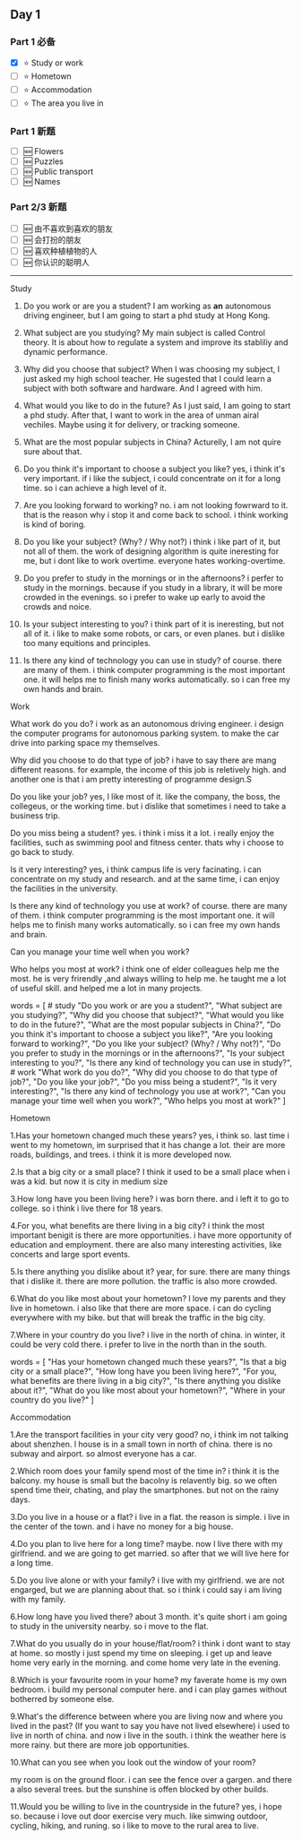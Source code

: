 ## Day 1
### Part 1 必备
- [x] ⭐ Study or work
- [ ] ⭐ Hometown
- [ ] ⭐ Accommodation
- [ ] ⭐ The area you live in

### Part 1 新题
- [ ] 🆕 Flowers
- [ ] 🆕 Puzzles
- [ ] 🆕 Public transport
- [ ] 🆕 Names

### Part 2/3 新题
- [ ] 🆕 由不喜欢到喜欢的朋友
- [ ] 🆕 会打扮的朋友
- [ ] 🆕 喜欢种植植物的人
- [ ] 🆕 你认识的聪明人

---

Study

1. Do you work or are you a student?
I am working as **an** autonomous driving engineer, but I am going to start a phd study at Hong Kong.

2. What subject are you studying?
My main subject is called Control theory. It is about how to regulate a system and improve its stabliliy and dynamic performance.

3. Why did you choose that subject?
When I was choosing my subject, I just asked my high school teacher.
He sugested that I could learn a subject with both software and hardware.
And I agreed with him.

4. What would you like to do in the future?
As I just said, I am going to start a phd study. 
After that, I want to work in the area of unman airal vechiles.
Maybe using it for delivery, or tracking someone.

5. What are the most popular subjects in China?
Acturelly, I am not quire sure about that.

6. Do you think it's important to choose a subject you like?
yes, i think it's very important. if i like the subject, i could concentrate on it for a long time. so i can achieve a high level of it. 

7. Are you looking forward to working?
no. i am not looking fowrward to it.
that is the reason why i stop it and come back to school.
i think working is kind of boring.

8. Do you like your subject? (Why? / Why not?)
i think i like part of it, but not all of them.
the work of designing algorithm is quite ineresting for me, but i dont like to work overtime.
everyone hates working-overtime.

9. Do you prefer to study in the mornings or in the afternoons?
i perfer to study in the mornings.
because if you study in a library, it will be more crowded in the evenings.
so i prefer to wake up early to avoid the crowds and noice.

10. Is your subject interesting to you?
i think part of it is ineresting, but not all of it.
i like to make some robots, or cars, or even planes.
but i dislike too many equitions and principles.

11. Is there any kind of technology you can use in study?
of course.
there are many of them.
i think computer programming is the most important one.
it will helps me to finish many works automatically.
so i can free my own hands and brain.

Work

What work do you do?
i work as an autonomous driving engineer.
i design the computer programs for autonomous parking system.
to make the car drive into parking space my themselves.

Why did you choose to do that type of job?
i have to say there are mang different reasons.
for example, the income of this job is reletively high.
and another one is that i am pretty interesting of programme design.S

Do you like your job?
yes, l like most of it.
like the company, the boss, the collegeus, or the working time.
but i dislike that sometimes i need to take a business trip.


Do you miss being a student?
yes. i think i miss it a lot.
i really enjoy the facilities, such as swimming pool and fitness center.
thats why i choose to go back to study.

Is it very interesting?
yes, i think campus life is very facinating.
i can concentrate on my study and research.
and at the same time, i can enjoy the facilities in the university.

Is there any kind of technology you use at work?
of course.
there are many of them.
i think computer programming is the most important one.
it will helps me to finish many works automatically.
so i can free my own hands and brain.

Can you manage your time well when you work?

Who helps you most at work?
i think one of elder colleagues help me the most.
he is very frirendly ,and always willing to help me.
he taught me a lot of useful skill.
and helped me a lot in many projects.

words = [
        # study
        "Do you work or are you a student?",
        "What subject are you studying?",
        "Why did you choose that subject?",
        "What would you like to do in the future?",
        "What are the most popular subjects in China?",
        "Do you think it's important to choose a subject you like?",
        "Are you looking forward to working?",
        "Do you like your subject? (Why? / Why not?)",
        "Do you prefer to study in the mornings or in the afternoons?",
        "Is your subject interesting to you?",
        "Is there any kind of technology you can use in study?",
        # work
        "What work do you do?",
        "Why did you choose to do that type of job?",
        "Do you like your job?",
        "Do you miss being a student?",
        "Is it very interesting?",
        "Is there any kind of technology you use at work?",
        "Can you manage your time well when you work?",
        "Who helps you most at work?"
]

Hometown

1.Has your hometown changed much these years?
yes, i think so.
last time i went to my hometown, 
im surprised that it has change a lot.
their are more roads, buildings, and trees.
i think it is more developed now.

2.Is that a big city or a small place?
I think it used to be a small place when i was a kid.
but now it is city in medium size

3.How long have you been living here?
i was born there.
and i left it to go to college.
so i think i live there for 18 years.

4.For you, what benefits are there living in a big city?
i think the most important benigit is there are more opportunities.
i have more opportunity of education and employment.
there are also many interesting activities, like concerts and large sport events.


5.Is there anything you dislike about it?
year, for sure.
there are many things that i dislike it.
there are more pollution.
the traffic is also more crowded.

6.What do you like most about your hometown?
l love my parents and they live in hometown.
i also like that there are more space.
i can do cycling everywhere with my bike.
but that will break the traffic in the big city.

7.Where in your country do you live?
i live in the north of china.
in winter, it could be very cold there.
i prefer to live in the north than in the south.

words = [
    "Has your hometown changed much these years?",
    "Is that a big city or a small place?",
    "How long have you been living here?",
    "For you, what benefits are there living in a big city?",
    "Is there anything you dislike about it?",
    "What do you like most about your hometown?",
    "Where in your country do you live?"
]

Accommodation

1.Are the transport facilities in your city very good?
no, i think 
im not talking about shenzhen.
l house is in a small town in north of china.
there is no subway and airport.
so almost everyone has a car.

2.Which room does your family spend most of the time in?
i think it is the balcony.
my house is small but the bacolny is relavently big.
so we often spend time their, chating, and play the smartphones.
but not on the rainy days.

3.Do you live in a house or a flat?
i live in a flat.
the reason is simple. 
i live in the center of the town.
and i have no money for a big house.

4.Do you plan to live here for a long time?
maybe. 
now l live there with my girlfriend.
and we are going to get married.
so after that we will live here for a long time.

5.Do you live alone or with your family?
i live with my girlfriend.
we are not engarged, but we are planning about that.
so i think i could say i am living with my family.

6.How long have you lived there?
about 3 month.
it's quite short
i am going to study in the university nearby.
so i move to the flat.

7.What do you usually do in your house/flat/room?
i think i dont want to stay at home.
so mostly i just spend my time on sleeping.
i get up and leave home very early in the morning.
and come home very late in the evening.

8.Which is your favourite room in your home?
my faverate home is my own bedroom.
i build my personal computer here.
and i can play games without botherred by someone else.

9.What's the difference between where you are living now and where you lived in the past? (If you want to say you have not lived elsewhere)
i used to live in north of china.
and now i live in the south.
i think the weather here is more rainy.
but there are more job opportunities.


10.What can you see when you look out the window of your room?

my room is on the ground floor.
i can see the fence over a gargen.
and there a also several trees.
but the sunshine is offen blocked by other builds.

11.Would you be willing to live in the countryside in the future?
yes, i hope so.
because i love out door exercise very much.
like simwing outdoor, cycling, hiking, and runing.
so i like to move to the rural area to live.